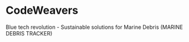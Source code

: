 # CodeWeavers
Blue tech revolution - Sustainable solutions for Marine Debris (MARINE DEBRIS TRACKER)
